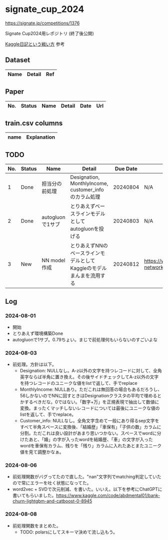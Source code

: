 # signate_cup_2024
https://signate.jp/competitions/1376

Signate Cup2024用レポジトリ (終了後公開)

[Kaggle日記という戦い方](https://zenn.dev/fkubota/articles/3d8afb0e919b555ef068) 参考

## Dataset

|Name|Detail|Ref|
|---|---|---|

## Paper

|No.|Status|Name|Detail|Date|Url|
|---|---|---|---|---|---|

## train.csv columns

|name|Explanation|
|----|----|

## TODO

|No.|Status|Name|Detail|Due Date|URL|
|---|---|---|---|---|---|
| 1 | Done | 担当分の前処理 | Designation, MonthlyIncome, customer_infoのカラム処理  | 20240804 | N/A |
| 2 | Done | autogluonで1サブ | とりあえずベースラインモデルとしてautogluonを投げる | 20240803 | N/A |
| 3 | New | NN model作成 | とりあえずNNのベースラインモデルとしてKaggleのモデルまんまを流用する | 20240812 | https://www.kaggle.com/code/takakookuda/neural-network-based-solution-tensorflow-98-5 |

## Log

### 2024-08-01

- 開始
- とりあえず環境構築Done
- autogluonで1サブ。0.79ちょい。まじで前処理何もいらないのすごいよな

### 2024-08-03

- 前処理。方針は以下。
  - Designation: NULLなし。A-z以外の文字を持つレコードに対して、全角英字ならば半角に置き換え。その後サイドチェックしてA-z以外の文字を持つレコードのユニークな値をlistで返して、手でreplace
  - MonthlyIncome: NULLあり。ただこれは無回答の場合もあるだろうし、56しかないのでNNに回すときはDesignationクラスタの平均で埋めるとかするべきだな。0ではない。「数字+万」を正規表現で抽出して数値に変換。まったくマッチしないレコードについては最後にユニークな値のlistを返して、手でreplace。
  - Customer_info: NULLなし。全角文字含めて一般にあり得るsep文字をすべて半角スペースに変換後、「結婚歴」「車保有」「子供の数」カラムに分割。ただこれは良い設計があまり思いつかない。スペースでwordに分けたあと、「婚」の字が入ったwordを結婚歴、「車」の文字が入ったwordを車保有カラム、残りを「残り」カラムに入れたあとまたユニーク値を見て調整かなぁ。

### 2024-08-06

- 前処理関数がバグってたので直した。"nan"文字列でmatching判定していたので常にエラーを吐く状態になってた。
- word2vec + SVDで次元削減、を書いた。いいえ。以下を参考にChatGPTに書いてもらいました。https://www.kaggle.com/code/abdmental01/bank-churn-lightgbm-and-catboost-0-8945

### 2024-08-08

- 前処理関数をまとめた。
  - TODO: polarsにしてスキーマ決めて流し込もう。
